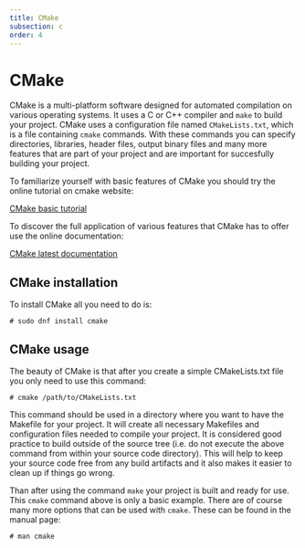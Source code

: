 ```yaml
---
title: CMake
subsection: c
order: 4
---
```


# CMake

CMake is a multi-platform software designed for automated compilation on various operating systems.
It uses a C or C++ compiler and `make` to build your project.
CMake uses a configuration file named `CMakeLists.txt`, which is a file containing `cmake` commands.
With these commands you can specify directories, libraries, header files, output binary files and many more
features that are part of your project and are important for succesfully building your project.

To familiarize yourself with basic features of CMake you should try the online tutorial on cmake website:

[CMake basic tutorial](http://www.cmake.org/cmake-tutorial/)

To discover the full application of various features that CMake has to offer use the online documentation:

[CMake latest documentation](http://www.cmake.org/cmake/help/v3.3/)


## CMake installation

To install CMake all you need to do is:

```
# sudo dnf install cmake
```

## CMake usage

The beauty of CMake is that after you create a simple CMakeLists.txt file you only need to use this command:

```
# cmake /path/to/CMakeLists.txt
```

This command should be used in a directory where you want to have the Makefile for your project.
It will create all necessary Makefiles and configuration files needed to compile your project.
It is considered good practice to build outside of the source tree (i.e. do not execute the above command from within your source code directory).  This will help to keep your source code free from any build artifacts and it also makes it easier to clean up if things go wrong.  


Than after using the command `make` your project is built and ready for use.
This `cmake` command above is only a basic example. There are of course many more options that can be used with `cmake`.
These can be found in the manual page:

```
# man cmake
```
